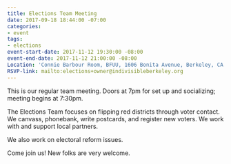 ```yaml
---
title: Elections Team Meeting
date: 2017-09-18 18:44:00 -07:00
categories:
- event
tags:
- elections
event-start-date: 2017-11-12 19:30:00 -08:00
event-end-date: 2017-11-12 21:00:00 -08:00
Location: 'Connie Barbour Room, BFUU, 1606 Bonita Avenue, Berkeley, CA '
RSVP-link: mailto:elections+owner@indivisibleberkeley.org
---
```


This is our regular team meeting. Doors at 7pm for set up and socializing; meeting begins at 7:30pm.

The Elections Team focuses on flipping red districts through voter contact. We canvass, phonebank, write postcards, and register new voters. We work with and support local partners.

We also work on electoral reform issues.

Come join us! New folks are very welcome. 
